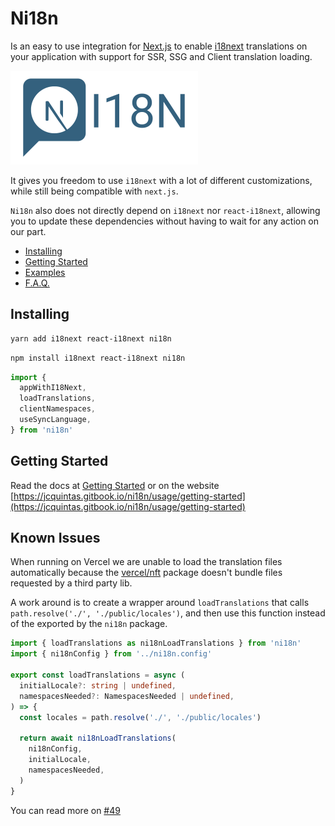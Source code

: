 # Ni18n

Is an easy to use integration for [Next.js](https://nextjs.org/) to enable [i18next](https://www.i18next.com/) translations on your application with support for SSR, SSG and Client translation loading.

<img height="150px" width="300px" src="./.github/assets/logo.svg" />

It gives you freedom to use `i18next` with a lot of different customizations, while still being compatible with `next.js`.

`Ni18n` also does not directly depend on `i18next` nor `react-i18next`, allowing you to update these dependencies without having to wait for any action on our part.

- [Installing](#installing)
- [Getting Started](./docs/usage/getting-started.md)
- [Examples](./docs/examples.md)
- [F.A.Q.](./docs/faq.md)

## Installing

```bash
yarn add i18next react-i18next ni18n
```

```bash
npm install i18next react-i18next ni18n
```

```typescript
import {
  appWithI18Next,
  loadTranslations,
  clientNamespaces,
  useSyncLanguage,
} from 'ni18n'
```

## Getting Started

Read the docs at [Getting Started](./docs/usage/getting-started.md) or on the website [https://jcquintas.gitbook.io/ni18n/usage/getting-started](https://jcquintas.gitbook.io/ni18n/usage/getting-started)

## Known Issues

When running on Vercel we are unable to load the translation files automatically because the [vercel/nft](https://github.com/vercel/nft) package doesn't bundle files requested by a third party lib.

A work around is to create a wrapper around `loadTranslations` that calls `path.resolve('./', './public/locales')`, and then use this function instead of the exported by the `ni18n` package.

```typescript
import { loadTranslations as ni18nLoadTranslations } from 'ni18n'
import { ni18nConfig } from '../ni18n.config'

export const loadTranslations = async (
  initialLocale?: string | undefined,
  namespacesNeeded?: NamespacesNeeded | undefined,
) => {
  const locales = path.resolve('./', './public/locales')

  return await ni18nLoadTranslations(
    ni18nConfig,
    initialLocale,
    namespacesNeeded,
  )
}
```

You can read more on [#49](https://github.com/JCQuintas/ni18n/issues/49)
